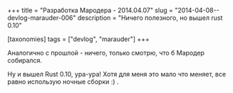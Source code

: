 +++
title = "Разработка Мародера - 2014.04.07"
slug = "2014-04-08--devlog-marauder-006"
description = "Ничего полезного, но вышел rust 0.10"

[taxonomies]
tags = ["devlog", "marauder"]
+++

Аналогично с прошлой - ничего, только смотрю, что б Мародер собирался.

Ну и вышел Rust 0.10, ура-ура! Хотя для меня это мало что меняет, все
равно использую ночные сборки :) .

